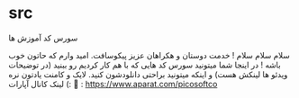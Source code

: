 # src
سورس کد آموزش ها

سلام سلام سلام ! خدمت دوستان و هکراهان عزیز پیکوسافت.
امید وارم که حاتون خوب باشه !
در اینجا شما میتونید سورس کد هایی که با هم کار کردیم رو ببنید (در توضیحات ویدئو ها لینکش هست) و
اینکه میتونید براحتی دانلودشون کنید.
لایک و کامنت یادتون نره :)
لینک کانال آپارات 🔗 : https://www.aparat.com/picosoftco

